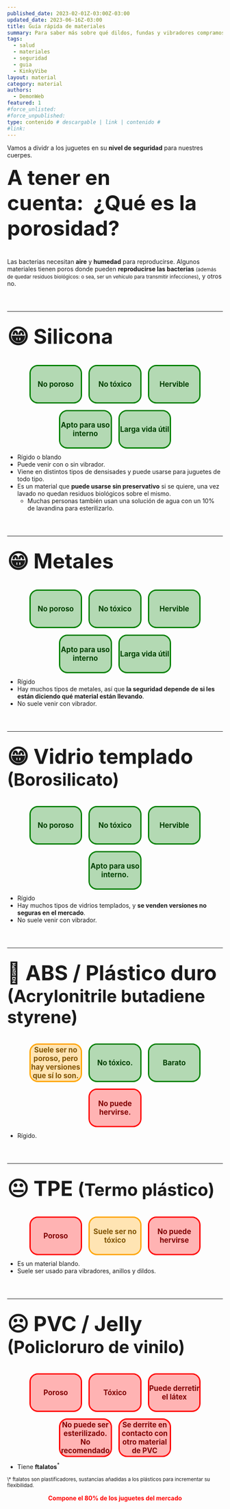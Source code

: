 ```yaml
---
published_date: 2023-02-01Z-03:00Z-03:00
updated_date: 2023-06-16Z-03:00
title: Guía rápida de materiales
summary: Para saber más sobre qué dildos, fundas y vibradores compramos.
tags:
  - salud
  - materiales
  - seguridad
  - guia
  - KinkyVibe
layout: material
category: material
authors:
  - DemonWeb
featured: 1
#force_unlisted:
#force_unpublished:
type: contenido # descargable | link | contenido #
#link:
---
```


<script>
    import pag1 from '$lib/posts/media/una-pequena-guia-rapida-de-materiales/1.jpeg/';
    import pag2 from '$lib/posts/media/una-pequena-guia-rapida-de-materiales/2.jpeg/';
    import pag3 from '$lib/posts/media/una-pequena-guia-rapida-de-materiales/3.jpeg/';
</script>

<!-- ![]({pag1}) -->

<!-- ![]({pag2}) -->

<!-- ![]({pag3}) -->

Vamos a dividr a los juguetes en su **nivel de seguridad** para nuestres cuerpes.

## <small style="font-size: var(--step-1)">A tener en cuenta:</small>&nbsp;&nbsp;**¿Qué es la porosidad?**

Las bacterias necesitan **aire** y **humedad** para reproducirse. Algunos materiales tienen poros donde pueden **reproducirse las bacterias** <small>(además de quedar residuos biológicos: o sea, ser un vehículo para transmitir infecciones)</small>, y otros no.

---

## 😁 Silicona

<div class="row">
<div class="card good">No poroso</div>
<div class="card good">No tóxico</div>
<div class="card good">Hervible</div>
<div class="card good">Apto para uso interno</div>
<div class="card good">Larga vida útil</div>
</div>

- Rígido o blando
- Puede venir con o sin vibrador.
- Viene en distintos tipos de densisades y puede usarse para juguetes de todo tipo.
- Es un material que **puede usarse sin preservativo** si se quiere, una vez lavado no quedan residuos biológicos sobre el mismo.
  - Muchas personas también usan una solución de agua con un 10% de lavandina para esterilizarlo.

---

## 😁 Metales

<div class="row">
<div class="card good">No poroso</div>
<div class="card good">No tóxico</div>
<div class="card good">Hervible</div>
<div class="card good">Apto para uso interno</div>
<div class="card good">Larga vida útil</div>
</div>

- Rígido
- Hay muchos tipos de metales, así que **la seguridad depende de si les están diciendo qué material están llevando**.
- No suele venir con vibrador.

---

## 😁 Vidrio templado <small>(Borosilicato)</small>

<div class="row">
<div class="card good">No poroso</div>
<div class="card good">No tóxico</div>
<div class="card good">Hervible</div>
<div class="card good">Apto para uso interno.</div>
</div>

- Rígido
- Hay muchos tipos de vidrios templados, y **se venden versiones no seguras en el mercado**.
- No suele venir con vibrador.

---

## 🙂 ABS / Plástico duro <small>(Acrylonitrile butadiene styrene)</small>

<div class="row">
<div class="card maybe">Suele ser no poroso, pero hay versiones que sí lo son.</div>
<div class="card good">No tóxico.</div>
<div class="card good">Barato</div>
<div class="card bad">No puede hervirse.</div>
</div>

- Rígido.

---

## 😐 TPE <small>(Termo plástico)</small>

<div class="row">
<div class="card bad">Poroso</div>
<div class="card maybe">Suele ser no tóxico</div>
<div class="card bad">No puede hervirse</div>
</div>

- Es un material blando.
- Suele ser usado para vibradores, anillos y dildos.

---

## ☹️ PVC / Jelly <small>(Policloruro de vinilo)</small>

<div class="row">
<div class="card bad">Poroso</div>
<div class="card bad">Tóxico</div>
<div class="card bad">Puede derretir el látex</div>
<div class="card bad">No puede ser esterilizado. No recomendado</div>
<div class="card bad">Se derrite en contacto con otro material de PVC</div>
</div>

- Tiene **ftalatos**<sup>\*</sup>

<p><small id="foot1">\* ftalatos son plastificadores, sustancias añadidas a los plásticos para incrementar su flexibilidad.</small></p>

<p><strong style="font-size:var(--step-2);color:red;text-align:center;width:100%;display:block;">Compone el 80% de los juguetes del mercado</strong></p>


<style>
    hr {
        margin-block: 4em 2em;
    }
    h2 {
        font-size: 3rem;
        margin-top:0;
    }
    .row {
        display: flex;
        flex-wrap: wrap;
        justify-content: center;
        align-items: center;
        gap: 1.5em;
    }
    .card {
        width: 7em;
        height: 5em;
        font-size: 1.2em;
        background: white;
        border-radius: 1em;
        display: inline-grid;
        place-content: center;
        text-align: center;
        font-weight: bold;
        color: color-mix(in srgb, var(--card-color) 50%, black);
        background: color-mix(in srgb, var(--card-color) 30%, white);
        outline: 3px solid var(--card-color);
    }
    .card.good {
        --card-color: green;
    }
    .card.bad {
        --card-color: red;
    }
    .card.maybe {
        --card-color: orange;
    }
</style>

